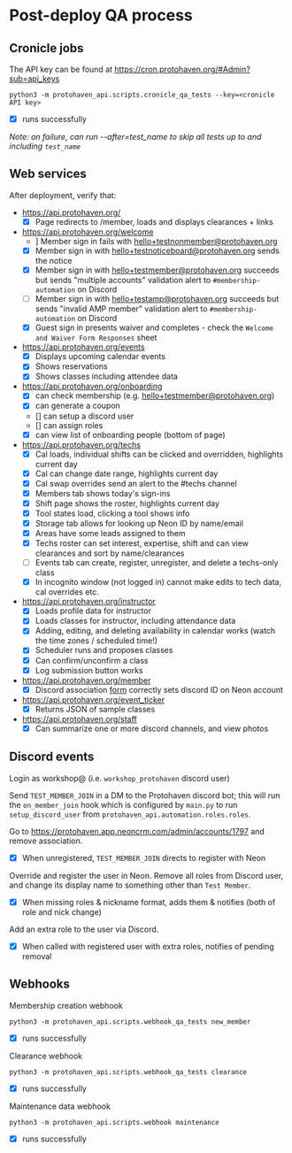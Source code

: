 # Post-deploy QA process

## Cronicle jobs

The API key can be found at https://cron.protohaven.org/#Admin?sub=api_keys

```shell
python3 -m protohaven_api.scripts.cronicle_qa_tests --key=<cronicle API key>
```
* [X] runs successfully

*Note: on failure, can run --after=test_name to skip all tests up to and including `test_name`*

## Web services

After deployment, verify that:

* https://api.protohaven.org/
  * [x] Page redirects to /member, loads and displays clearances + links
* https://api.protohaven.org/welcome
  * ] Member sign in fails with hello+testnonmember@protohaven.org
  * [x] Member sign in with hello+testnoticeboard@protohaven.org sends the notice
  * [x] Member sign in with hello+testmember@protohaven.org succeeds but sends "multiple accounts" validation alert to `#membership-automation` on Discord
  * [ ] Member sign in with hello+testamp@protohaven.org succeeds but sends "invalid AMP member" validation alert to `#membership-automation` on Discord
  * [x] Guest sign in presents waiver and completes - check the `Welcome and Waiver Form Responses` sheet
* https://api.protohaven.org/events
  * [x] Displays upcoming calendar events
  * [x] Shows reservations
  * [x] Shows classes including attendee data
* https://api.protohaven.org/onboarding
  * [x] can check membership (e.g. hello+testmember@protohaven.org)
  * [x] can generate a coupon
  * [] can setup a discord user
  * [] can assign roles
  * [x] can view list of onboarding people (bottom of page)
* https://api.protohaven.org/techs
  * [x] Cal loads, individual shifts can be clicked and overridden, highlights current day
  * [x] Cal can change date range, highlights current day
  * [x] Cal swap overrides send an alert to the #techs channel
  * [x] Members tab shows today's sign-ins
  * [x] Shift page shows the roster, highlights current day
  * [x] Tool states load, clicking a tool shows info
  * [x] Storage tab allows for looking up Neon ID by name/email
  * [x] Areas have some leads assigned to them
  * [x] Techs roster can set interest, expertise, shift and can view clearances and sort by name/clearances
  * [ ] Events tab can create, register, unregister, and delete a techs-only class
  * [x] In incognito window (not logged in) cannot make edits to tech data, cal overrides etc.
* https://api.protohaven.org/instructor
  * [x] Loads profile data for instructor
  * [x] Loads classes for instructor, including attendance data
  * [x] Adding, editing, and deleting availability in calendar works (watch the time zones / scheduled time!)
  * [x] Scheduler runs and proposes classes
  * [x] Can confirm/unconfirm a class
  * [x] Log submission button works
* https://api.protohaven.org/member
  * [x] Discord association [form](https://staging.api.protohaven.org/member?discord_id=asdf) correctly sets discord ID on Neon account
* https://api.protohaven.org/event_ticker
  * [x] Returns JSON of sample classes
* https://api.protohaven.org/staff
  * [x] Can summarize one or more discord channels, and view photos

## Discord events

Login as workshop@ (i.e. `workshop_protohaven` discord user)

Send `TEST_MEMBER_JOIN` in a DM to the Protohaven discord bot; this will
run the `on_member_join` hook which is configured by `main.py` to run
`setup_discord_user` from `protohaven_api.automation.roles.roles`.

Go to https://protohaven.app.neoncrm.com/admin/accounts/1797 and remove association.

* [x] When unregistered, `TEST_MEMBER_JOIN` directs to register with Neon

Override and register the user in Neon. Remove all roles from Discord user, and change its display name to something other than `Test Member`.

* [x] When missing roles & nickname format, adds them & notifies (both of role and nick change)

Add an extra role to the user via Discord.

* [x] When called with registered user with extra roles, notifies of pending removal

## Webhooks

Membership creation webhook

```shell
python3 -m protohaven_api.scripts.webhook_qa_tests new_member
```
* [x] runs successfully

Clearance webhook

```shell
python3 -m protohaven_api.scripts.webhook_qa_tests clearance
```
* [x] runs successfully

Maintenance data webhook

```shell
python3 -m protohaven_api.scripts.webhook maintenance
```
* [x] runs successfully
